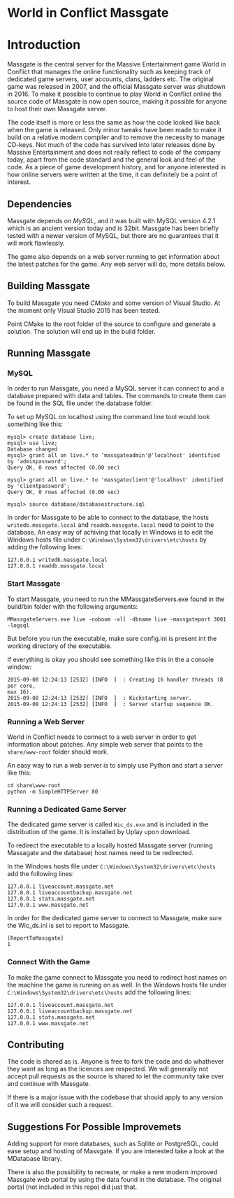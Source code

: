 # World in Conflict Massgate

# Introduction

Massgate is the central server for the Massive Entertainment game World in 
Conflict that manages the online functionality such as keeping track 
of dedicated game servers, user accounts, clans, ladders etc. The original game 
was released in 2007, and the official Massgate server was shutdown in 2016. 
To make it possible to continue to play World in Conflict online the 
source code of Massgate is now open source, making it possible for anyone 
to host their own Massgate server.

The code itself is more or less the same as how the code looked like back
when the game is released. Only minor tweaks have been made to make it build 
on a relative modern compiler and to remove the necessity to manage CD-keys.
Not much of the code has survived into later releases done by Massive 
Entertainment and does not really reflect to code of the company today, apart
from the code standard and the general look and feel of the code. As a piece
of game development history, and for anyone interested in how online servers
were written at the time, it can definitely be a point of interest.

## Dependencies

Massgate depends on _MySQL_, and it was built with MySQL version 4.2.1 which is
an ancient version today and is 32bit. Massgate has been briefly tested with a 
newer version of MySQL, but there are no guarantees that it will work 
flawlessly.

The game also depends on a web server running to get information about the 
latest patches for the game. Any web server will do, more details below.

## Building Massgate

To build Massgate you need _CMake_ and some version of Visual Studio. At the
moment only Visual Studio 2015 has been tested.

Point CMake to the root folder of the source to configure and generate a 
solution. The solution will end up in the build folder.

## Running Massgate

### MySQL

In order to run Massgate, you need a MySQL server it can connect to and a 
database prepared with data and tables. The commands to create them can be
found in the SQL file under the database folder. 

To set up MySQL on localhost using the command line tool would look 
something like this:

```
mysql> create database live;
mysql> use live;
Database changed
mysql> grant all on live.* to 'massgateadmin'@'localhost' identified by 'adminpassword';
Query OK, 0 rows affected (0.00 sec)

mysql> grant all on live.* to 'massgateclient'@'localhost' identified by 'clientpassword';
Query OK, 0 rows affected (0.00 sec)

mysql> source database/databasestructure.sql
```

In order for Massgate to be able to connect to the database, the hosts
`writedb.massgate.local` and `readdb.massgate.local` need to point to the
database. An easy way of achiving that locally in Windows is to edit the 
Windows hosts file under `C:\Windows\System32\drivers\etc\hosts` by adding the
following lines:

```
127.0.0.1 writedb.massgate.local
127.0.0.1 readdb.massgate.local
```

### Start Massgate

To start Massgate, you need to run the MMassgateServers.exe found in the 
build/bin folder with the following arguments:

```
MMassgateServers.exe live -noboom -all -dbname live -massgateport 3001 -logsql
```

But before you run the executable, make sure config.ini is present int the 
working directory of the executable.

If everything is okay you should see something like this in the a console
window:

```
2015-09-08 12:24:13 [2532] [INFO  ]  : Creating 16 handler threads (8 per core,
max 16).
2015-09-08 12:24:13 [2532] [INFO  ]  : Kickstarting server.
2015-09-08 12:24:13 [2532] [INFO  ]  : Server startup sequence OK.
```

### Running a Web Server

World in Conflict needs to connect to a web server in order to get information
about patches. Any simple web server that points to the `share/www-root`
folder should work. 

An easy way to run a web server is to simply use Python 
and start a server like this:

```
cd share\www-root
python -m SimpleHTTPServer 80
```

### Running a Dedicated Game Server

The dedicated game server is called `Wic_ds.exe` and is included in the 
distribution of the game. It is installed by Uplay upon download. 

To redirect the executable to a locally hosted Massgate server 
(running Massagate and the database) host names need to be redirected. 

In the Windows hosts file under `C:\Windows\System32\drivers\etc\hosts` 
add the following lines:

```
127.0.0.1 liveaccount.massgate.net
127.0.0.1 liveaccountbackup.massgate.net
127.0.0.1 stats.massgate.net
127.0.0.1 www.massgate.net  
```

In order for the dedicated game server to connect to Massgate, make sure the
Wic_ds.ini is set to report to Massgate.

```
[ReportToMassgate] 
1
```

### Connect With the Game

To make the game connect to Massgate you need to redirect host names on the
machine the game is running on as well. In the Windows hosts file 
under `C:\Windows\System32\drivers\etc\hosts` add the following lines:

```
127.0.0.1 liveaccount.massgate.net
127.0.0.1 liveaccountbackup.massgate.net
127.0.0.1 stats.massgate.net
127.0.0.1 www.massgate.net  
```

## Contributing 

The code is shared as is. Anyone is free to fork the code and do whathever
they want as long as the licences are respected. We will generally not accept 
pull requests as the source is shared to let the community 
take over and continue with Massgate.

If there is a major issue with the codebase that should apply to any version
of it we will consider such a request.

## Suggestions For Possible Improvemets

Adding support for more databases, such as Sqllite or PostgreSQL, could ease
setup and hosting of Massgate. If you are interested take a look at the
MDatabase library.

There is also the possibility to recreate, or make a new modern improved 
Massgate web portal by using the data found in the database. The original
portal (not included in this repo) did just that.